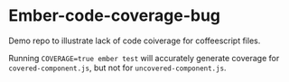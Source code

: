 # Ember-code-coverage-bug

Demo repo to illustrate lack of code coiverage for coffeescript files.

Running `COVERAGE=true ember test` will accurately generate coverage for `covered-component.js`, but not for `uncovered-component.js`.